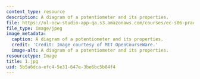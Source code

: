 ```yaml
---
content_type: resource
description: A diagram of a potentiometer and its properties.
file: https://ol-ocw-studio-app-qa.s3.amazonaws.com/courses/ec-s06-practical-electronics-fall-2004/5b5a6dcaefc45e31647e3be6bc5b84f4_1.jpg
file_type: image/jpeg
image_metadata:
  caption: A diagram of a potentiometer and its properties.
  credit: 'Credit: Image courtesy of MIT OpenCourseWare.'
  image-alt: A diagram of a potentiometer and its properties.
resourcetype: Image
title: 1.jpg
uid: 5b5a6dca-efc4-5e31-647e-3be6bc5b84f4
---
```


